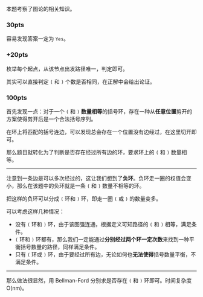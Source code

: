 本题考察了图论的相关知识。

### 30pts

容易发现答案一定为 `Yes`。

### +20pts

枚举每个起点，从该节点出发路径唯一，判定即可。

其实可以直接判定 `(` 和 `)` 个数是否相同，在正解中会给出论证。

### 100pts

首先发现一点：对于一个 `(` 和 `)` **数量相等**的括号环，存在一种从**任意位置**剪开的方案使得剪开后是一个合法括号序列。

在环上将匹配的括号连边，可以发现总会存在一个位置没有边经过，在这里切开即可。

那么题目就转化为了判断是否存在经过所有边的环，要求环上的 `(` 和 `)` 数量相等。

- - -

注意到一条边是可以多次经过的，这让我们想到了**负环**。负环走一圈的权值会变小，那么在该题中的负环就是一条 `(` 和 `)` 数量不相等的环。

把这样的负环可以分成 `(` 环和 `)` 环，即走一圈 `(` 或 `)` 的数量变多。

可以考虑这样几种情况：

* 没有 `(` 环和 `)` 环，由于该图强连通，根据定义可知路径的 `(` 和 `)` 相等，满足条件。
* `(` 环和 `)` 环都有，那么我们一定能通过**分别经过两个环一定次数**来找到一种平衡括号数量的路径，同样满足条件。
* 只有 `(` 环或 `)` 环，由于要经过所有边，无论如何也**无法使得**括号数量平衡，不满足条件。

- - -

那么做法很显然，用 Bellman-Ford 分别求是否存在 `(` 和 `)` 环即可。时间复杂度 O(nm)。
